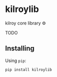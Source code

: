 # kilroylib

kilroy core library ⚙️

TODO

## Installing

Using ```pip```:

```sh
pip install kilroylib
```
